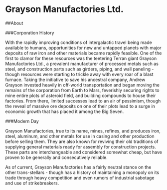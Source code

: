# Grayson Manufactories Ltd.

##About

###Corporation History

With the rapidly improving conditions of intergalactic travel being made available to humans, opportunities for new and untapped planets with major deposits of raw iron and other materials became rapidly feasible. One of the first to clamor for these resources was the teetering Terran giant Grayson Manufactories Ltd., a prevalent manufacturer of processed metals such as steel, and construction parts such as girders, piping, and wall paneling - though resources were starting to trickle away with every roar of a blast furnace. Taking the initiative to save his ancestral company, Andrew Grayson invested heavily in off-world transportation and began moving the remains of the corporation from Earth to Mars, feverishly securing rights to mine entire plots of asteroid field, and building compounds to house their factories. From there, limited successes lead to an air of pessimism, though the reveal of massive ore deposits on one of their plots lead to a surge in economic growth that has placed it among the Big Seven.

###Modern Day

Grayson Manufactories, true to its name, mines, refines, and produces iron, steel, aluminum, and other metals for use in casing and other production before selling them. They are also known for reviving their old traditions of supplying general materials ready for assembly for construction projects. These parts are interchangeable and considered somewhat cheap, but have proven to be generally and consecutively reliable.

As of current, Grayson Manufactories has a fairly neutral stance on the other trans-stellars - though has a history of maintaining a monopoly on its trade through heavy competition and even rumors of industrial sabotage and use of strikebreakers.
